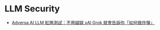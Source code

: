# LLM Security
- [Adversa AI LLM 紅隊測試：不用越獄 xAI Grok 就會告訴你「如何做炸彈」](https://www.techbang.com/posts/114848-adversa-ai-llm-xai-grok)
